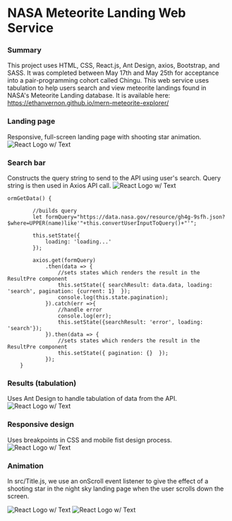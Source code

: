 # NASA Meteorite Landing Web Service

### Summary
This project uses HTML, CSS, React.js, Ant Design, axios, Bootstrap, and SASS. It was completed between May 17th and May 25th for acceptance into a pair-programming cohort called Chingu. This web service uses tabulation to help users search and view meteorite landings found in NASA's Meteorite Landing database.  It is available here: https://ethanvernon.github.io/mern-meteorite-explorer/

### Landing page
Responsive, full-screen landing page with shooting star animation.
![React Logo w/ Text](http://fromgaming.com/images/meteor-landing-min.png)

### Search bar
Constructs the query string  to send to the API using user's search. Query string is then used in Axios API call.
![React Logo w/ Text](http://fromgaming.com/images/meteor-search-min.png)

```
ormGetData() {

		//builds query
		let formQuery="https://data.nasa.gov/resource/gh4g-9sfh.json?$where=UPPER(name)like'"+this.convertUserInputToQuery()+"'";

		this.setState({
			loading: 'loading...'
		});

		axios.get(formQuery)
			.then(data => {
				//sets states which renders the result in the ResultPre component 
				this.setState({ searchResult: data.data, loading: 'search', pagination: {current: 1}  });
				console.log(this.state.pagination);
			}).catch(err =>{
				//handle error
				console.log(err);
				this.setState({searchResult: 'error', loading: 'search'});
			}).then(data => {
				//sets states which renders the result in the ResultPre component 
				this.setState({ pagination: {}  });
			});
	}
```

### Results (tabulation)
Uses Ant Design to handle tabulation of data from the API.
![React Logo w/ Text](http://fromgaming.com/images/meteor-results-tabulation-min.png)

### Responsive design
Uses breakpoints in CSS and mobile fist design process.
![React Logo w/ Text](http://fromgaming.com/portfolio2/static/media/meteor-markup.836714cf.png)

### Animation
In src/Title.js, we use an onScroll event listener to give the effect of a shooting star in the night sky landing page when the user scrolls down the screen.

![React Logo w/ Text](http://fromgaming.com/images/meteor-shooting-star.png)
![React Logo w/ Text](http://fromgaming.com/images/meteor-shooting-star-2-min.png)
